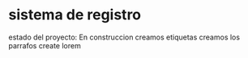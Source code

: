 <h1>sistema de registro</h1>
estado del proyecto: En construccion
creamos etiquetas
creamos los parrafos
create lorem

